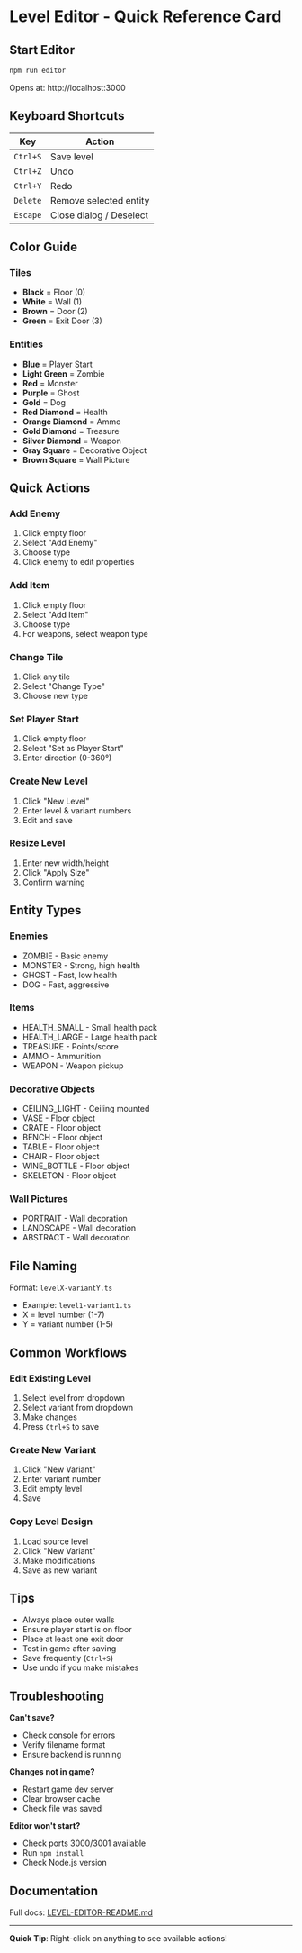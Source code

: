 # Level Editor - Quick Reference Card

## Start Editor
```bash
npm run editor
```
Opens at: http://localhost:3000

## Keyboard Shortcuts

| Key | Action |
|-----|--------|
| `Ctrl+S` | Save level |
| `Ctrl+Z` | Undo |
| `Ctrl+Y` | Redo |
| `Delete` | Remove selected entity |
| `Escape` | Close dialog / Deselect |

## Color Guide

### Tiles
- **Black** = Floor (0)
- **White** = Wall (1)
- **Brown** = Door (2)
- **Green** = Exit Door (3)

### Entities
- **Blue** = Player Start
- **Light Green** = Zombie
- **Red** = Monster
- **Purple** = Ghost
- **Gold** = Dog
- **Red Diamond** = Health
- **Orange Diamond** = Ammo
- **Gold Diamond** = Treasure
- **Silver Diamond** = Weapon
- **Gray Square** = Decorative Object
- **Brown Square** = Wall Picture

## Quick Actions

### Add Enemy
1. Click empty floor
2. Select "Add Enemy"
3. Choose type
4. Click enemy to edit properties

### Add Item
1. Click empty floor
2. Select "Add Item"
3. Choose type
4. For weapons, select weapon type

### Change Tile
1. Click any tile
2. Select "Change Type"
3. Choose new type

### Set Player Start
1. Click empty floor
2. Select "Set as Player Start"
3. Enter direction (0-360°)

### Create New Level
1. Click "New Level"
2. Enter level & variant numbers
3. Edit and save

### Resize Level
1. Enter new width/height
2. Click "Apply Size"
3. Confirm warning

## Entity Types

### Enemies
- ZOMBIE - Basic enemy
- MONSTER - Strong, high health
- GHOST - Fast, low health
- DOG - Fast, aggressive

### Items
- HEALTH_SMALL - Small health pack
- HEALTH_LARGE - Large health pack
- TREASURE - Points/score
- AMMO - Ammunition
- WEAPON - Weapon pickup

### Decorative Objects
- CEILING_LIGHT - Ceiling mounted
- VASE - Floor object
- CRATE - Floor object
- BENCH - Floor object
- TABLE - Floor object
- CHAIR - Floor object
- WINE_BOTTLE - Floor object
- SKELETON - Floor object

### Wall Pictures
- PORTRAIT - Wall decoration
- LANDSCAPE - Wall decoration
- ABSTRACT - Wall decoration

## File Naming
Format: `levelX-variantY.ts`
- Example: `level1-variant1.ts`
- X = level number (1-7)
- Y = variant number (1-5)

## Common Workflows

### Edit Existing Level
1. Select level from dropdown
2. Select variant from dropdown
3. Make changes
4. Press `Ctrl+S` to save

### Create New Variant
1. Click "New Variant"
2. Enter variant number
3. Edit empty level
4. Save

### Copy Level Design
1. Load source level
2. Click "New Variant"
3. Make modifications
4. Save as new variant

## Tips

- Always place outer walls
- Ensure player start is on floor
- Place at least one exit door
- Test in game after saving
- Save frequently (`Ctrl+S`)
- Use undo if you make mistakes

## Troubleshooting

**Can't save?**
- Check console for errors
- Verify filename format
- Ensure backend is running

**Changes not in game?**
- Restart game dev server
- Clear browser cache
- Check file was saved

**Editor won't start?**
- Check ports 3000/3001 available
- Run `npm install`
- Check Node.js version

## Documentation
Full docs: [LEVEL-EDITOR-README.md](LEVEL-EDITOR-README.md)

---
**Quick Tip**: Right-click on anything to see available actions!
